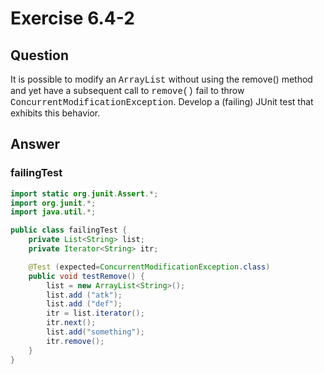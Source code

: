 # Exercise 6.4-2
## Question
It is possible to modify an <span style="font-family:Courier">ArrayList</span> without using the <span style="font family:Courier">remove()</span> method and yet have a subsequent call to <span style="font-family:Courier">remove()</span> fail to throw <span style="font-family:Courier">ConcurrentModificationException</span>. Develop a (failing) JUnit test that exhibits this behavior.

## Answer
### failingTest
```Java
import static org.junit.Assert.*;
import org.junit.*;
import java.util.*;

public class failingTest {
    private List<String> list;
    private Iterator<String> itr;

    @Test (expected=ConcurrentModificationException.class)
    public void testRemove() {
        list = new ArrayList<String>();
        list.add ("atk");
        list.add ("def");
        itr = list.iterator();
        itr.next();
        list.add("something");
        itr.remove();
    }
}
```